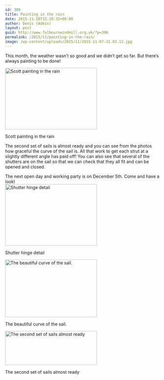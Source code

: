 ```yaml
---
id: 306
title: Painting in the rain
date: 2015-11-28T15:10:32+00:00
author: Denis (Admin)
layout: post
guid: http://www.fulbournwindmill.org.uk/?p=306
permalink: /2015/11/painting-in-the-rain/
image: /wp-content/uploads/2015/11/2015-11-07-11.03.12.jpg
---
```

This month, the weather wasn&#8217;t so good and we didn&#8217;t get so far. But there&#8217;s always painting to be done!<!--break-->

<div id="attachment_310" style="max-width: 310px" class="wp-caption alignleft">
  <a href="http://www.fulbournwindmill.org.uk/wp-content/uploads/2015/11/2015-11-07-11.03.12.jpg"><img class="size-medium wp-image-310" src="http://www.fulbournwindmill.org.uk/wp-content/uploads/2015/11/2015-11-07-11.03.12-300x200.jpg" alt="Scott painting in the rain" width="300" height="200" srcset="http://www.fulbournwindmill.org.uk/wp-content/uploads/2015/11/2015-11-07-11.03.12-300x200.jpg 300w, http://www.fulbournwindmill.org.uk/wp-content/uploads/2015/11/2015-11-07-11.03.12-1024x683.jpg 1024w" sizes="(max-width: 300px) 100vw, 300px" /></a>
  
  <p class="wp-caption-text">
    Scott painting in the rain
  </p>
</div>


The second set of sails is almost ready and you can see from the photos how graceful the curve of the sail is. All that work to get each strut at a slightly different angle has paid off! You can also see that several of the shutters are on the sail so that we can check that they all fit and can be opened and closed.

<!--more-->The next open day and working party is on December 5th. Come and have a look!

<div id="attachment_308" style="max-width: 310px" class="wp-caption alignleft">
  <a href="http://www.fulbournwindmill.org.uk/wp-content/uploads/2015/11/2015-11-07-11.04.07.jpg"><img class="size-medium wp-image-308" src="http://www.fulbournwindmill.org.uk/wp-content/uploads/2015/11/2015-11-07-11.04.07-300x200.jpg" alt="Shutter hinge detail" width="300" height="200" srcset="http://www.fulbournwindmill.org.uk/wp-content/uploads/2015/11/2015-11-07-11.04.07-300x200.jpg 300w, http://www.fulbournwindmill.org.uk/wp-content/uploads/2015/11/2015-11-07-11.04.07-1024x683.jpg 1024w" sizes="(max-width: 300px) 100vw, 300px" /></a>
  
  <p class="wp-caption-text">
    Shutter hinge detail
  </p>
</div>

<div id="attachment_309" style="max-width: 310px" class="wp-caption alignleft">
  <a href="http://www.fulbournwindmill.org.uk/wp-content/uploads/2015/11/2015-11-07-11.04.39.jpg"><img class="size-medium wp-image-309" src="http://www.fulbournwindmill.org.uk/wp-content/uploads/2015/11/2015-11-07-11.04.39-300x187.jpg" alt="The beautiful curve of the sail." width="300" height="187" srcset="http://www.fulbournwindmill.org.uk/wp-content/uploads/2015/11/2015-11-07-11.04.39-300x187.jpg 300w, http://www.fulbournwindmill.org.uk/wp-content/uploads/2015/11/2015-11-07-11.04.39-1024x638.jpg 1024w" sizes="(max-width: 300px) 100vw, 300px" /></a>
  
  <p class="wp-caption-text">
    The beautiful curve of the sail.
  </p>
</div>

<div id="attachment_311" style="max-width: 310px" class="wp-caption alignleft">
  <a href="http://www.fulbournwindmill.org.uk/wp-content/uploads/2015/11/2015-11-07-11.03.47.jpg"><img class="size-medium wp-image-311" src="http://www.fulbournwindmill.org.uk/wp-content/uploads/2015/11/2015-11-07-11.03.47-300x111.jpg" alt="The second set of sails almost ready" width="300" height="111" srcset="http://www.fulbournwindmill.org.uk/wp-content/uploads/2015/11/2015-11-07-11.03.47-300x111.jpg 300w, http://www.fulbournwindmill.org.uk/wp-content/uploads/2015/11/2015-11-07-11.03.47-1024x380.jpg 1024w" sizes="(max-width: 300px) 100vw, 300px" /></a>
  
  <p class="wp-caption-text">
    The second set of sails almost ready
  </p>
</div>
